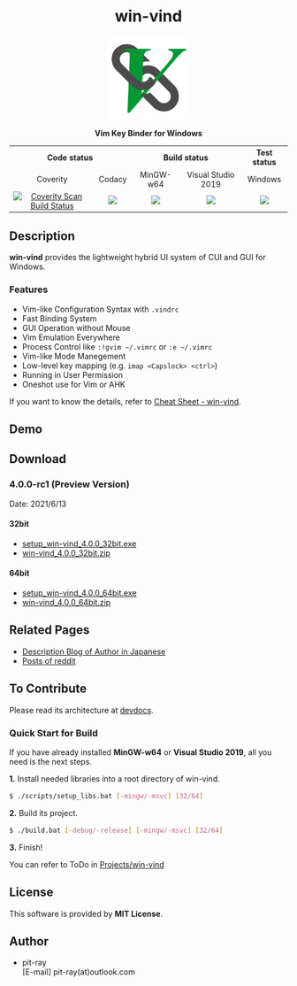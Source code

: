 <h1 align="center">win-vind</h1>

<p align="center">
  <img src="https://github.com/pit-ray/pit-ray.github.io/blob/master/win-vind/imgs/win-vind-icon.png?raw=true" width="150" height="150" />
  <p align="center"><b>Vim Key Binder for Windows</b></p>  
</p>  

<table align="center">
    <tr>
        <th colspan="2">Code status</th>
        <th colspan="2">Build status</th>
        <th colspan="2">Test status</th>
    </tr>
    <tr align="center">
        <td>Coverity</td>
        <td>Codacy</td>
        <td>MinGW-w64</td>
        <td>Visual Studio 2019</td>
        <td>Windows</td>
    </tr>
    <tr>
        <td align="center">
            <a href="https://scan.coverity.com/projects/pit-ray-win-vind"><img alt="Coverity Scan Build Status" src="https://scan.coverity.com/projects/22417/badge.svg"/></a>  
        </td>
        <td align="center">
            <a href="https://www.codacy.com/gh/pit-ray/win-vind/dashboard?utm_source=github.com&amp;utm_medium=referral&amp;utm_content=pit-ray/win-vind&amp;utm_campaign=Badge_Grade"><img src="https://app.codacy.com/project/badge/Grade/8f2e6f2826904efd82019f5888574327" /></a>
        </td>
        <td align="center">
            <a href="https://travis-ci.org/pit-ray/win-vind"><img src="https://travis-ci.org/pit-ray/win-vind.svg?branch=master" /></a>
        </td>
        <td align="center">
            <a href="https://github.com/pit-ray/win-vind/actions/workflows/msvc.yml"><img src="https://github.com/pit-ray/win-vind/actions/workflows/msvc.yml/badge.svg"></a>
        </td>
        <td align="center">
            <a href="https://github.com/pit-ray/win-vind/actions/workflows/test.yml"><img src="https://github.com/pit-ray/win-vind/actions/workflows/test.yml/badge.svg"></a>
        </td>
    </tr>
</table>
  

## Description
**win-vind** provides the lightweight hybrid UI system of CUI and GUI for Windows. 

### Features
- Vim-like Configuration Syntax with `.vindrc`
- Fast Binding System
- GUI Operation without Mouse
- Vim Emulation Everywhere
- Process Control like `:!gvim ~/.vimrc` or `:e ~/.vimrc`
- Vim-like Mode Manegement
- Low-level key mapping (e.g. `imap <Capslock> <ctrl>`)
- Running in User Permission
- Oneshot use for Vim or AHK

If you want to know the details, refer to <a href="https://pit-ray.github.io/win-vind/cheat_sheet/">Cheat Sheet - win-vind</a>.  

## Demo

## Download
### 4.0.0-rc1 (Preview Version)  
Date: 2021/6/13  

#### 32bit  
- <a href="https://github.com/pit-ray/win-vind/releases/download/v4.0.0-rc1/setup_win-vind_4.0.0_32bit.exe.zip">setup_win-vind_4.0.0_32bit.exe</a>
- <a href="https://github.com/pit-ray/win-vind/releases/download/v4.0.0-rc1/win-vind_4.0.0_32bit.zip">win-vind_4.0.0_32bit.zip</a>  

#### 64bit  
- <a href="https://github.com/pit-ray/win-vind/releases/download/v4.0.0-rc1/setup_win-vind_4.0.0_64bit.exe.zip">setup_win-vind_4.0.0_64bit.exe</a>
- <a href="https://github.com/pit-ray/win-vind/releases/download/v4.0.0-rc1/win-vind_4.0.0_64bit.zip">win-vind_4.0.0_64bit.zip</a> 
  
  
## Related Pages
- <a href="https://www.pit-ray.com/archive/category/win-vind">Description Blog of Author in Japanese</a>  
- <a href="https://www.reddit.com/user/pit-ray/posts/">Posts of reddit</a>  


## To Contribute

Please read its architecture at <a href="devdocs/README.md">devdocs</a>.  

### Quick Start for Build  
If you have already installed **MinGW-w64** or **Visual Studio 2019**, all you need is the next steps.  

**1.** Install needed libraries into a root directory of win-vind.  
  ```bash  
  $ ./scripts/setup_libs.bat [-mingw/-msvc] [32/64]
  ```  
**2.** Build its project.  
  ```bash
  $ ./build.bat [-debug/-release] [-mingw/-msvc] [32/64]  
  ```
**3.** Finish!  

You can refer to ToDo in <a href="https://github.com/pit-ray/win-vind/projects/2">Projects/win-vind</a>  

## License  

This software is provided by **MIT License**.  

## Author

- pit-ray  
[E-mail] pit-ray(at)outlook.com
